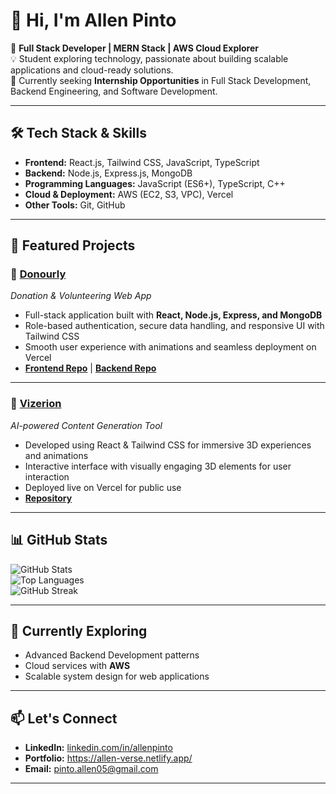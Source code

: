 # 👋 Hi, I'm Allen Pinto  

🎯 **Full Stack Developer | MERN Stack | AWS Cloud Explorer**  
💡 Student exploring technology, passionate about building scalable applications and cloud-ready solutions.  
🚀 Currently seeking **Internship Opportunities** in Full Stack Development, Backend Engineering, and Software Development.  

---

## 🛠️ Tech Stack & Skills  
- **Frontend:** React.js, Tailwind CSS, JavaScript, TypeScript  
- **Backend:** Node.js, Express.js, MongoDB  
- **Programming Languages:** JavaScript (ES6+), TypeScript, C++  
- **Cloud & Deployment:** AWS (EC2, S3, VPC), Vercel  
- **Other Tools:** Git, GitHub  

---

## 📌 Featured Projects  

### 🔹 [Donourly](https://donourly-frontend-18.vercel.app/)  
*Donation & Volunteering Web App*  
- Full-stack application built with **React, Node.js, Express, and MongoDB**  
- Role-based authentication, secure data handling, and responsive UI with Tailwind CSS  
- Smooth user experience with animations and seamless deployment on Vercel  
- **[Frontend Repo](https://github.com/Allen-Pinto/Donourly-Frontend)** | **[Backend Repo](https://github.com/Allen-Pinto/Donourly-Backend)**  

---

### 🔹 [Vizerion](https://vizerion.vercel.app/)  
*AI-powered Content Generation Tool*  
- Developed using React & Tailwind CSS for immersive 3D experiences and animations  
- Interactive interface with visually engaging 3D elements for user interaction  
- Deployed live on Vercel for public use  
- **[Repository](https://github.com/Allen-Pinto/Vizerion)**  

---

## 📊 GitHub Stats  
![GitHub Stats](https://github-readme-stats.vercel.app/api?username=allenpinto&show_icons=true&theme=radical)  
![Top Languages](https://github-readme-stats.vercel.app/api/top-langs/?username=allenpinto&layout=compact&theme=radical)  
![GitHub Streak](https://github-readme-streak-stats.herokuapp.com/?user=allenpinto&theme=radical)  

---

## 🌱 Currently Exploring  
- Advanced Backend Development patterns  
- Cloud services with **AWS**  
- Scalable system design for web applications  

---

## 📫 Let's Connect  
- **LinkedIn:** [linkedin.com/in/allenpinto](https://www.linkedin.com/in/allen-pinto-63aa48303/)  
- **Portfolio:** https://allen-verse.netlify.app/ 
- **Email:** pinto.allen05@gmail.com  

---
